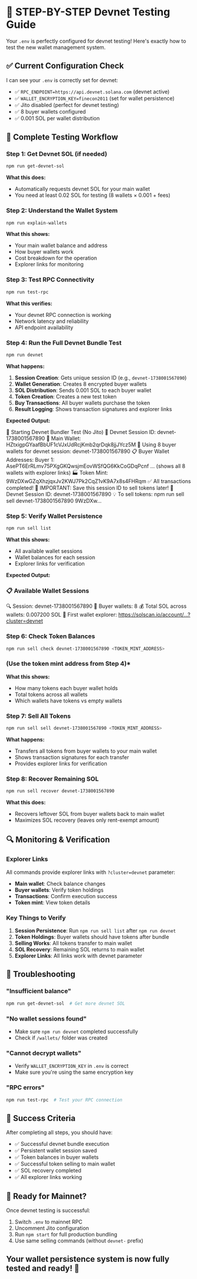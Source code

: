 # 🧪 STEP-BY-STEP Devnet Testing Guide

Your `.env` is perfectly configured for devnet testing! Here's exactly how to test the new wallet management system.

## ✅ Current Configuration Check

I can see your `.env` is correctly set for devnet:

- ✅ `RPC_ENDPOINT=https://api.devnet.solana.com` (devnet active)
- ✅ `WALLET_ENCRYPTION_KEY=finecon2011` (set for wallet persistence)
- ✅ Jito disabled (perfect for devnet testing)
- ✅ 8 buyer wallets configured
- ✅ 0.001 SOL per wallet distribution

## 🚀 Complete Testing Workflow

### Step 1: Get Devnet SOL (if needed)

```bash
npm run get-devnet-sol
```

**What this does:**

- Automatically requests devnet SOL for your main wallet
- You need at least 0.02 SOL for testing (8 wallets × 0.001 + fees)

### Step 2: Understand the Wallet System

```bash
npm run explain-wallets
```

**What this shows:**

- Your main wallet balance and address
- How buyer wallets work
- Cost breakdown for the operation
- Explorer links for monitoring

### Step 3: Test RPC Connectivity

```bash
npm run test-rpc
```

**What this verifies:**

- Your devnet RPC connection is working
- Network latency and reliability
- API endpoint availability

### Step 4: Run the Full Devnet Bundle Test

```bash
npm run devnet
```

**What happens:**

1. **Session Creation**: Gets unique session ID (e.g., `devnet-1738001567890`)
2. **Wallet Generation**: Creates 8 encrypted buyer wallets
3. **SOL Distribution**: Sends 0.001 SOL to each buyer wallet
4. **Token Creation**: Creates a new test token
5. **Buy Transactions**: All buyer wallets purchase the token
6. **Result Logging**: Shows transaction signatures and explorer links

**Expected Output:**

🧪 Starting Devnet Bundler Test (No Jito)
🎯 Devnet Session ID: devnet-1738001567890
💼 Main Wallet: HZtxigpGYaafBbUF1cVJxUdRcjKmb2qrDqk8jjJYcz5M
👥 Using 8 buyer wallets for devnet session: devnet-1738001567890
📋 Buyer Wallet Addresses:
  Buyer 1: AsePT6ErRLmv75PXgGKQwsjmEovWSfQG6KkCoGDqPcnf
  ... (shows all 8 wallets with explorer links)
🏭 Token Mint: 9WzDXwGZqXhzjqxJv2KWJ7Pk2CqZ1vK9A7x8s4FHRqm
✅ All transactions completed!
🎯 IMPORTANT: Save this session ID to sell tokens later!
📝 Devnet Session ID: devnet-1738001567890
💡 To sell tokens: npm run sell sell devnet-1738001567890 9WzDXw...

### Step 5: Verify Wallet Persistence

```bash
npm run sell list
```

**What this shows:**

- All available wallet sessions
- Wallet balances for each session
- Explorer links for verification

**Expected Output:**

### 📋 Available Wallet Sessions

🔍 Session: devnet-1738001567890
👥 Buyer wallets: 8
💰 Total SOL across wallets: 0.007200 SOL
🔗 First wallet explorer: <https://solscan.io/account/...?cluster=devnet>

### Step 6: Check Token Balances

```bash
npm run sell check devnet-1738001567890 <TOKEN_MINT_ADDRESS>
```

### (Use the token mint address from Step 4)*

**What this shows:**

- How many tokens each buyer wallet holds
- Total tokens across all wallets
- Which wallets have tokens vs empty wallets

### Step 7: Sell All Tokens

```bash
npm run sell sell devnet-1738001567890 <TOKEN_MINT_ADDRESS>
```

**What happens:**

- Transfers all tokens from buyer wallets to your main wallet
- Shows transaction signatures for each transfer
- Provides explorer links for verification

### Step 8: Recover Remaining SOL

```bash
npm run sell recover devnet-1738001567890
```

**What this does:**

- Recovers leftover SOL from buyer wallets back to main wallet
- Maximizes SOL recovery (leaves only rent-exempt amount)

## 🔍 Monitoring & Verification

### Explorer Links

All commands provide explorer links with `?cluster=devnet` parameter:

- **Main wallet**: Check balance changes
- **Buyer wallets**: Verify token holdings
- **Transactions**: Confirm execution success
- **Token mint**: View token details

### Key Things to Verify

1. **Session Persistence**: Run `npm run sell list` after `npm run devnet`
2. **Token Holdings**: Buyer wallets should have tokens after bundle
3. **Selling Works**: All tokens transfer to main wallet
4. **SOL Recovery**: Remaining SOL returns to main wallet
5. **Explorer Links**: All links work with devnet parameter

## 🚨 Troubleshooting

### "Insufficient balance"

```bash
npm run get-devnet-sol  # Get more devnet SOL
```

### "No wallet sessions found"

- Make sure `npm run devnet` completed successfully
- Check if `/wallets/` folder was created

### "Cannot decrypt wallets"

- Verify `WALLET_ENCRYPTION_KEY` in `.env` is correct
- Make sure you're using the same encryption key

### "RPC errors"

```bash
npm run test-rpc  # Test your RPC connection
```

## 🎯 Success Criteria

After completing all steps, you should have:

- ✅ Successful devnet bundle execution
- ✅ Persistent wallet session saved
- ✅ Token balances in buyer wallets
- ✅ Successful token selling to main wallet
- ✅ SOL recovery completed
- ✅ All explorer links working

## 🚀 Ready for Mainnet?

Once devnet testing is successful:

1. Switch `.env` to mainnet RPC
2. Uncomment Jito configuration
3. Run `npm start` for full production bundling
4. Use same selling commands (without `devnet-` prefix)

## Your wallet persistence system is now fully tested and ready! 🎉
